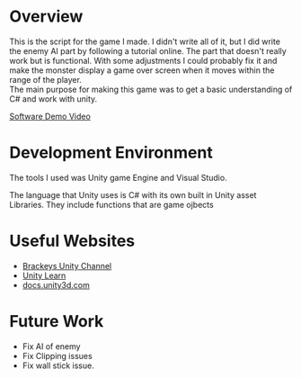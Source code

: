 # Overview
This is the script for the game I made. I didn't write all of it, but I did write the enemy AI part by following a tutorial online. The part that doesn't really work but is functional. With some adjustments I could probably fix it and make the monster display a game over screen when it moves within the range of the player.
<br>
The main purpose for making this game was to get a basic understanding of C# and work with unity. 

[Software Demo Video](https://www.youtube.com/watch?v=BoKoY0lvJa4)

# Development Environment

The tools I used was Unity game Engine and Visual Studio.

The language that Unity uses is C# with its own built in Unity asset Libraries. They include functions that are game ojbects
# Useful Websites


* [Brackeys Unity Channel](https://www.youtube.com/channel/UCYbK_tjZ2OrIZFBvU6CCMiA)
* [Unity Learn](https://learn.unity.com/)
* [docs.unity3d.com](https://docs.unity3d.com/Manual/index.html)

# Future Work
* Fix AI of enemy
* Fix Clipping issues
* Fix wall stick issue.

